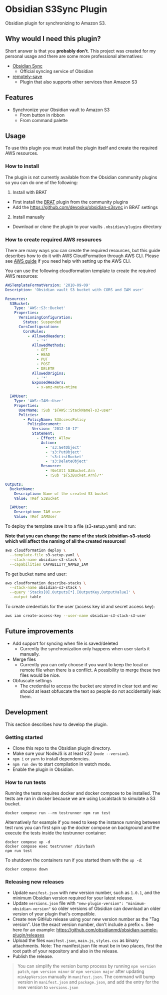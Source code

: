 # Obsidian S3Sync Plugin

Obsidian plugin for synchronizing to Amazon S3.

## Why would I need this plugin?

Short answer is that you **probably don't**. This project was created
for my personal usage and there are some more professional alternatives:

- [Obsidian Sync](https://obsidian.md/sync)
    - Official syncing service of Obsidian
- [remotely-save](https://github.com/remotely-save/remotely-save)
    - Plugin that also supports other services than Amazon S3

## Features

- Synchronize your Obsidian vault to Amazon S3
    - From button in ribbon
    - From command palette

## Usage

To use this plugin you must install the plugin itself and create the required
AWS resources.

### How to install

The plugin is not currently available from the Obsidian community plugins so
you can do one of the following:

1. Install with BRAT
  - First install the [BRAT](https://github.com/TfTHacker/obsidian42-brat)
  plugin from the community plugins
  - Add the https://github.com/devosku/obsidian-s3sync in BRAT settings
2. Install manually
  - Download or clone the plugin to your vaults `.obsidian/plugins` directory

### How to create required AWS resources

There are many ways you can create the required resources, but this guide
describes how to do it with AWS CloudFormation through AWS CLI. Please see
[AWS guide](https://docs.aws.amazon.com/cli/latest/userguide/getting-started-quickstart.html)
if you need help with setting up the AWS CLI.

You can use the following cloudformation template to create the required
AWS resources:

```yaml
AWSTemplateFormatVersion: '2010-09-09'
Description: 'Obsidian vault S3 bucket with CORS and IAM user'

Resources:
  S3Bucket:
    Type: 'AWS::S3::Bucket'
    Properties:
      VersioningConfiguration:
        Status: Suspended
      CorsConfiguration:
        CorsRules:
          - AllowedHeaders:
              - '*'
            AllowedMethods:
              - GET
              - HEAD
              - PUT
              - POST
              - DELETE
            AllowedOrigins:
              - '*'
            ExposedHeaders:
              - x-amz-meta-mtime

  IAMUser:
    Type: 'AWS::IAM::User'
    Properties:
      UserName: !Sub '${AWS::StackName}-s3-user'
      Policies:
        - PolicyName: S3AccessPolicy
          PolicyDocument:
            Version: '2012-10-17'
            Statement:
              - Effect: Allow
                Action:
                  - 's3:GetObject'
                  - 's3:PutObject'
                  - 's3:ListBucket'
                  - 's3:DeleteObject'
                Resource:
                  - !GetAtt S3Bucket.Arn
                  - !Sub '${S3Bucket.Arn}/*'

Outputs:
  BucketName:
    Description: Name of the created S3 bucket
    Value: !Ref S3Bucket

  IAMUser:
    Description: IAM user
    Value: !Ref IAMUser
```

To deploy the template save it to a file (s3-setup.yaml) and run:

**Note that you can change the name of the stack (obsidian-s3-stack) which will
affect the naming of all the created resources!**

```bash
aws cloudformation deploy \
  --template-file s3-setup.yaml \
  --stack-name obsidian-s3-stack \
  --capabilities CAPABILITY_NAMED_IAM
```

To get bucket name and user:

```bash
aws cloudformation describe-stacks \
  --stack-name obsidian-s3-stack \
  --query 'Stacks[0].Outputs[*].[OutputKey,OutputValue]' \
  --output table
```

To create credentials for the user (access key id and secret access key):

```bash
aws iam create-access-key --user-name obsidian-s3-stack-s3-user
```

## Future improvements

- Add support for syncing when file is saved/deleted
    - Currently the synchronization only happens when user starts it manually.
- Merge files
    - Currently you can only choose if you want to keep the local or remote file
    when there is a conflict. A possibility to merge these two files would be
    nice.
- Obfuscate settings
    - The credential to access the bucket are stored in clear text and we should
    at least obfuscate the text so people do not accidentally leak them.

## Development

This section describes how to develop the plugin.

### Getting started

- Clone this repo to the Obsidian plugin directory.
- Make sure your NodeJS is at least v22 (`node --version`).
- `npm i` or `yarn` to install dependencies.
- `npm run dev` to start compilation in watch mode.
- Enable the plugin in Obsidian.

### How to run tests

Running the tests requires docker and docker compose to be installed. The tests
are ran in docker because we are using Localstack to simulate a S3 bucket.

```
docker compose run --rm testrunner npm run test
```

Alternatively for example if you need to keep the instance running between test
runs you can first spin up the docker compose on background and the execute
the tests inside the testrunner container:

```
docker compose up -d
docker compose exec testrunner /bin/bash
npm run test
```

To shutdown the containers run if you started them with the `up -d`:

```
docker compose down
```

### Releasing new releases

- Update `manifest.json` with new version number, such as `1.0.1`, and the minimum Obsidian version required for your latest release.
- Update `versions.json` file with `"new-plugin-version": "minimum-obsidian-version"` so older versions of Obsidian can download an older version of your plugin that's compatible.
- Create new GitHub release using your new version number as the "Tag version". Use the exact version number, don't include a prefix `v`. See here for an example: https://github.com/obsidianmd/obsidian-sample-plugin/releases
- Upload the files `manifest.json`, `main.js`, `styles.css` as binary attachments. Note: The manifest.json file must be in two places, first the root path of your repository and also in the release.
- Publish the release.

> You can simplify the version bump process by running `npm version patch`, `npm version minor` or `npm version major` after updating `minAppVersion` manually in `manifest.json`.
> The command will bump version in `manifest.json` and `package.json`, and add the entry for the new version to `versions.json`
